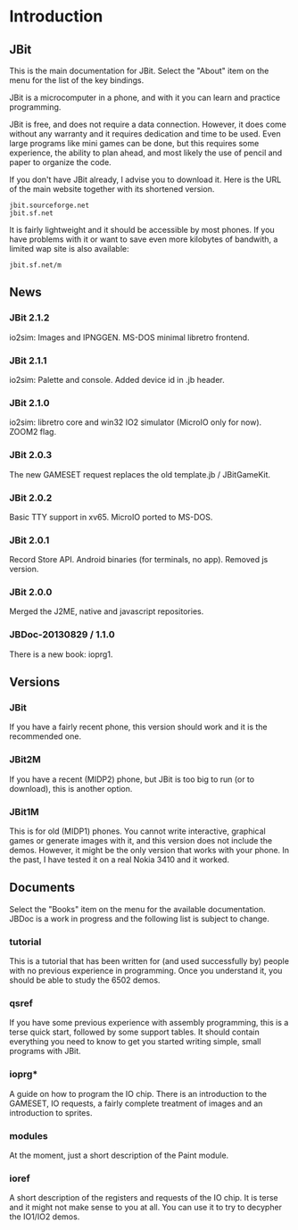 # Introduction #

## JBit

This is the main documentation for JBit. Select the "About" item on the menu
for the list of the key bindings.

JBit is a microcomputer in a phone, and with it you can learn and practice
programming.

JBit is free, and does not require a data connection. However, it does come
without any warranty and it requires dedication and time to be used. Even
large programs like mini games can be done, but this requires some
experience, the ability to plan ahead, and most likely the use of pencil and
paper to organize the code.

If you don't have JBit already, I advise you to download it. Here is the URL
of the main website together with its shortened version.

	jbit.sourceforge.net
	jbit.sf.net

It is fairly lightweight and it should be accessible by most phones. If you
have problems with it or want to save even more kilobytes of bandwith, a
limited wap site is also available:

	jbit.sf.net/m

## News

### JBit 2.1.2

io2sim: Images and IPNGGEN. MS-DOS minimal libretro frontend.

### JBit 2.1.1

io2sim: Palette and console. Added device id in .jb header.

### JBit 2.1.0

io2sim: libretro core and win32 IO2 simulator (MicroIO only for now).
ZOOM2 flag.

### JBit 2.0.3

The new GAMESET request replaces the old template.jb / JBitGameKit.

### JBit 2.0.2

Basic TTY support in xv65. MicroIO ported to MS-DOS.

### JBit 2.0.1

Record Store API. Android binaries (for terminals, no app). Removed js version.

### JBit 2.0.0

Merged the J2ME, native and javascript repositories.

### JBDoc-20130829 / 1.1.0

There is a new book: ioprg1.

## Versions

### JBit

If you have a fairly recent phone, this version should work and it is the
recommended one.

### JBit2M

If you have a recent (MIDP2) phone, but JBit is too big to run (or to
download), this is another option.

### JBit1M

This is for old (MIDP1) phones. You cannot write interactive, graphical games
or generate images with it, and this version does not include the demos.
However, it might be the only version that works with your phone. In the
past, I have tested it on a real Nokia 3410 and it worked.

## Documents

Select the "Books" item on the menu for the available documentation. JBDoc is
a work in progress and the following list is subject to change.

### tutorial

This is a tutorial that has been written for (and used successfully by)
people with no previous experience in programming. Once you understand it,
you should be able to study the 6502 demos.

### qsref

If you have some previous experience with assembly programming, this is a
terse quick start, followed by some support tables. It should contain
everything you need to know to get you started writing simple, small programs
with JBit.

### ioprg*

A guide on how to program the IO chip. There is an introduction to the
GAMESET, IO requests, a fairly complete treatment of images and an
introduction to sprites.

### modules

At the moment, just a short description of the Paint module.

### ioref

A short description of the registers and requests of the IO chip. It is terse
and it might not make sense to you at all. You can use it to try to decypher
the IO1/IO2 demos.

